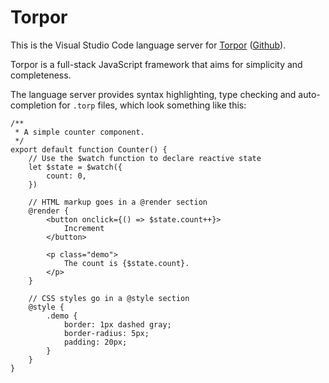 # Torpor

This is the Visual Studio Code language server for [Torpor](https://torpor.dev) ([Github](https://github.com/andrewjk/torpor)).

Torpor is a full-stack JavaScript framework that aims for simplicity and completeness.

The language server provides syntax highlighting, type checking and auto-completion for `.torp` files, which look something like this:

```
/**
 * A simple counter component.
 */
export default function Counter() {
    // Use the $watch function to declare reactive state
    let $state = $watch({
        count: 0,
    })

    // HTML markup goes in a @render section
    @render {
        <button onclick={() => $state.count++}>
            Increment
        </button>

        <p class="demo">
            The count is {$state.count}.
        </p>
    }

    // CSS styles go in a @style section
    @style {
        .demo {
            border: 1px dashed gray;
            border-radius: 5px;
            padding: 20px;
        }
    }
}

```
